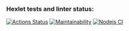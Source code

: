 ### Hexlet tests and linter status:
[![Actions Status](https://github.com/Ilka228/frontend-project-lvl1/workflows/hexlet-check/badge.svg)](https://github.com/Ilka228/frontend-project-lvl1/actions)
[![Maintainability](https://api.codeclimate.com/v1/badges/cf61fa68647960a89e52/maintainability)](https://codeclimate.com/github/Ilka228/frontend-project-lvl1/maintainability)
[![Nodejs CI](https://github.com/Ilka228/frontend-project-lvl1/workflows/Node%20CI/badge.svg)](https://github.com/Ilka228/frontend-project-lvl1/actions)